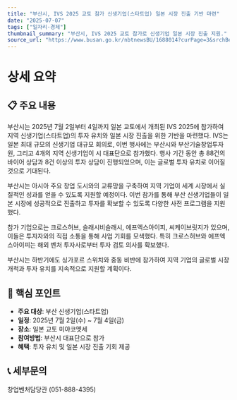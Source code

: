 ```yaml
---
title: "부산시, IVS 2025 교토 참가 신생기업(스타트업) 일본 시장 진출 기반 마련"
date: "2025-07-07"
tags: ["일자리·경제"]
thumbnail_summary: "부산시, IVS 2025 교토 참가로 신생기업 일본 시장 진출 지원."
source_url: "https://www.busan.go.kr/nbtnewsBU/1688014?curPage=3&srchBeginDt=&srchEndDt=&srchKey=&srchText="
---
```


# 상세 요약

## 📋 주요 내용
부산시는 2025년 7월 2일부터 4일까지 일본 교토에서 개최된 IVS 2025에 참가하여 지역 신생기업(스타트업)의 투자 유치와 일본 시장 진출을 위한 기반을 마련했다. IVS는 일본 최대 규모의 신생기업 대규모 회의로, 이번 행사에는 부산시와 부산기술창업투자원, 그리고 4개의 지역 신생기업이 시 대표단으로 참가했다. 행사 기간 동안 총 88건의 바이어 상담과 8건 이상의 투자 상담이 진행되었으며, 이는 글로벌 투자 유치로 이어질 것으로 기대된다.

부산시는 아시아 주요 창업 도시와의 교류망을 구축하여 지역 기업이 세계 시장에서 실질적인 성과를 얻을 수 있도록 지원할 예정이다. 이번 참가를 통해 부산 신생기업들이 일본 시장에 성공적으로 진출하고 투자를 확보할 수 있도록 다양한 사전 프로그램을 지원했다. 

참가 기업으로는 크로스허브, 슬래시비슬래시, 에프엑스아이피, 씨케이브릿지가 있으며, 이들은 투자자와의 직접 소통을 통해 사업 기회를 모색했다. 특히 크로스허브와 에프엑스아이피는 해외 벤처 투자사로부터 투자 검토 의사를 확보했다. 

부산시는 하반기에도 싱가포르 스위치와 중동 비반에 참가하여 지역 기업의 글로벌 시장 개척과 투자 유치를 지속적으로 지원할 계획이다.

## 🎯 핵심 포인트
- **주요 대상**: 부산 신생기업(스타트업)
- **일정**: 2025년 7월 2일(수) ~ 7월 4일(금)
- **장소**: 일본 교토 미야코멧세
- **참여방법**: 부산시 대표단으로 참가
- **혜택**: 투자 유치 및 일본 시장 진출 기회 제공

## 📞 세부문의
창업벤처담당관 (051-888-4395)